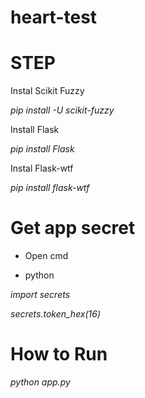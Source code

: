 # heart-test
# STEP

Instal Scikit Fuzzy

*pip install -U scikit-fuzzy*

Install Flask

*pip install Flask*

Instal Flask-wtf

*pip install flask-wtf*

# Get app secret
- Open cmd
* python

*import secrets*

*secrets.token_hex(16)*

# How to Run
*python app.py*
